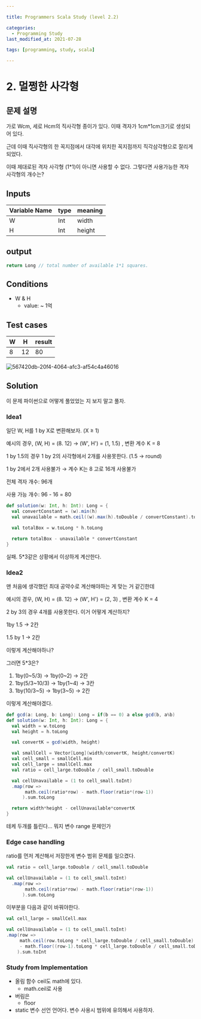 ```yaml
---

title: Programmers Scala Study (level 2.2)

categories:
  - Programming Study
last_modified_at: 2021-07-28

tags: [programming, study, scala]

---
```


# 2. 멀쩡한 사각형

## 문제 설명

가로 Wcm, 세로 Hcm의 직사각형 종이가 있다. 이때 격자가 1cm*1cm크기로 생성되어 있다.

근데 이때 직사각형의 한 꼭지점에서 대각에 위치한 꼭지점까지 직각삼각형으로 잘리게 되었다.

이때 제대로된 격자 사각형 (1*1)이 아니면 사용할 수 없다. 그렇다면 사용가능한 격자 사각형의 개수는?

## Inputs

| Variable Name | type | meaning |
| ------------- | ---- | ------- |
| W             | Int  | width   |
| H             | Int  | height  |

## output

~~~scala
return Long // total number of available 1*1 squares.
~~~

## Conditions

* W & H
  * value: ~ 1억

## Test cases

| W    | H    | result |
| ---- | ---- | ------ |
| 8    | 12   | 80     |

![567420db-20f4-4064-afc3-af54c4a46016](/Users/JohnJongyoonKim/Documents/projects/exprArtemisDicoTiar.github.io/assets/post/programmers_scala_2_2.png)

## Solution

이 문제 파이썬으로 어떻게 풀었었는 지 보지 말고 풀자.

### Idea1

일단 W, H를 1 by X로 변환해보자. (X ≥ 1)

예시의 경우, (W, H) = (8. 12) → (W', H') = (1, 1.5) , 변환 계수 K = 8

1 by 1.5의 경우 1 by 2의 사각형에서 2개를 사용못한다. (1.5 → round) 

1 by 2에서 2개 사용불가 → 계수 K는 8 고로 16개 사용불가

전체 격자 개수: 96개

사용 가능 개수: 96 - 16 = 80

~~~scala
def solution(w: Int, h: Int): Long = {
  val convertConstant = (w).min(h)
  val unavailable = math.ceil((w).max(h).toDouble / convertConstant).toInt

  val totalBox = w.toLong * h.toLong

  return totalBox - unavailable * convertConstant
}
~~~

실패. 5*3같은 상황에서 이상하게 계산한다.

### Idea2

맨 처음에 생각했던 최대 공약수로 계산해야하는 게 맞는 거 같긴한데

예시의 경우, (W, H) = (8. 12) → (W', H') = (2, 3) , 변환 계수 K = 4

2 by 3의 경우 4개를 사용못한다. 이거 어떻게 계산하지?

1by 1.5 → 2칸

1.5 by 1 → 2칸

이렇게 계산해야하나?

그러면 5*3은?

1. 1by(0~5/3)  → 1by(0~2) → 2칸
2. 1by(5/3~10/3) → 1by(1~4) → 3칸
3. 1by(10/3~5) → 1by(3~5) → 2칸

이렇게 계산해야겠다.

~~~scala
def gcd(a: Long, b: Long): Long = if(b == 0) a else gcd(b, a%b)
def solution(w: Int, h: Int): Long = {
  val width = w.toLong
  val height = h.toLong

  val convertK = gcd(width, height)

  val smallCell = Vector[Long](width/convertK, height/convertK)
  val cell_small = smallCell.min
  val cell_large = smallCell.max
  val ratio = cell_large.toDouble / cell_small.toDouble

  val cellUnavailable = (1 to cell_small.toInt)
  .map(row => 
       math.ceil(ratio*row) - math.floor(ratio*(row-1))
      ).sum.toLong

  return width*height - cellUnavailable*convertK
}
~~~

테케 두개를 틀린다... 뭐지 변수 range 문제인가

### Edge case handling

ratio를 먼저 계산해서 저장한게 변수 범위 문제를 일으켰다.

~~~scala
val ratio = cell_large.toDouble / cell_small.toDouble

val cellUnavailable = (1 to cell_small.toInt)
  .map(row => 
       math.ceil(ratio*row) - math.floor(ratio*(row-1))
      ).sum.toLong
~~~

이부분을 다음과 같이 바꿔야한다.

~~~scala
val cell_large = smallCell.max
        
val cellUnavailable = (1 to cell_small.toInt)
.map(row => 
     math.ceil(row.toLong * cell_large.toDouble / cell_small.toDouble)
     - math.floor((row-1).toLong * cell_large.toDouble / cell_small.toDouble)
    ).sum.toInt
~~~

### Study from Implementation

- 올림 함수 ceil도 math에 있다.
  - math.ceil로 사용
- 버림은
  - floor
- static 변수 선언 언어다. 변수 사용시 범위에 유의해서 사용하자.
